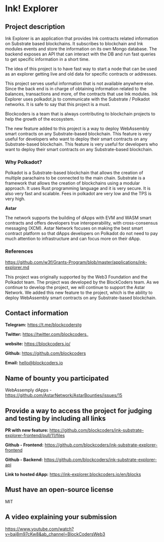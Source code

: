 # **Ink! Explorer**

## **Project description**

Ink Explorer is an application that provides Ink contracts related information on Substrate based blockchains. It subscribes to blockchain and Ink modules events and store the information on its own Mongo database. The backend exposes an API that can interact with the DB and run fast queries to get specific information in a short time.

The idea of this project is to have fast way to start a node that can be used as an explorer getting live and old data for specific contracts or addresses.

This project serves useful information that is not available anywhere else. Since the back end is in charge of obtaining information related to the balances, transactions and more, of the contracts that use Ink modules. Ink Explorer uses polkadot.js to communicate with the Substrate / Polkadot networks. It is safe to say that this project is a must.

Blockcoders is a team that is always contributing to blockchain projects to help the growth of the ecosystem.

The new feature added to this project is a way to deploy WebAssembly smart contracts on any Substrate-based blockchain. This feature is very useful for developers who want to deploy their smart contracts on any Substrate-based blockchain. This feature is very useful for developers who want to deploy their smart contracts on any Substrate-based blockchain. 

### **Why Polkadot?**

Polkadot is a Substrate-based blockchain that allows the creation of multiple parachains to be connected to the main chain. Substrate is a framework that allows the creation of blockchains using a modular approach. It uses Rust programming language and it is very secure. It is also very fast and scalable. Fees in polkadot are very low and the TPS is very high.

**Astar**

The network supports the building of dApps with EVM and WASM smart contracts and offers developers true interoperability, with cross-consensus messaging (XCM). Astar Network focuses on making the best smart contract platform so that dApps developers on Polkadot do not need to pay much attention to infrastructure and can focus more on their dApp.

### References

https://github.com/w3f/Grants-Program/blob/master/applications/ink-explorer.md

This project was originally supported by the Web3 Foundation and the Polkadot team. The project was developed by the BlockCoders team.
As we continue to develop the project, we will continue to support the Astar Network.
We added this new feature to the project, which is the ability to deploy WebAssembly smart contracts on any Substrate-based blockchain.


## Contact information

**Telegram:** https://t.me/blockcoderstg

**Twitter:** https://twitter.com/blockcoders_

**website:** https://blockcoders.io/

**Github:** https://github.com/blockcoders

**Email:** hello@blockcoders.io

## Name of bounty you participated

WebAssemply dApps - https://github.com/AstarNetwork/AstarBounties/issues/15

## Provide a way to access the project for judging and testing by including all links

**PR with new feature:** https://github.com/blockcoders/ink-substrate-explorer-frontend/pull/11/files

**Github - Frontend:** https://github.com/blockcoders/ink-substrate-explorer-frontend

**Github - Backend:** https://github.com/blockcoders/ink-substrate-explorer-api

**Link to hosted dApp:** https://ink-explorer.blockcoders.io/en/blocks

## Must have an open-source license

MIT

## A video explaining your submission

https://www.youtube.com/watch?v=baj8m97cKw8&ab_channel=BlockCodersWeb3
